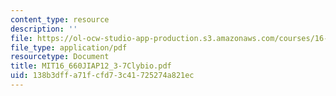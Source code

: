```yaml
---
content_type: resource
description: ''
file: https://ol-ocw-studio-app-production.s3.amazonaws.com/courses/16-660j-introduction-to-lean-six-sigma-methods-january-iap-2012/138b3dffa71fcfd73c41725274a821ec_MIT16_660JIAP12_3-7Clybio.pdf
file_type: application/pdf
resourcetype: Document
title: MIT16_660JIAP12_3-7Clybio.pdf
uid: 138b3dff-a71f-cfd7-3c41-725274a821ec
---
```

